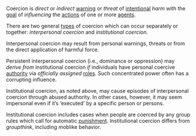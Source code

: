 Coercion is *direct* or *indirect* [warning](https://github.com/gcassel/Modular-Organization-Terminology/blob/master/terms/warning.md) or *threat* of [intentional](https://github.com/gcassel/Modular-Organization-Terminology/blob/master/terms/intention.md) *harm* with the [goal](https://github.com/gcassel/Modular-Organization-Terminology/blob/master/terms/goal.md) of *influencing* the [actions](https://github.com/gcassel/Modular-Organization-Terminology/blob/master/terms/action.md) of one or more [agents](https://github.com/gcassel/Modular-Organization-Terminology/blob/master/terms/agent.md).  
 
There are two general [types](https://github.com/gcassel/Modular-Organization-Terminology/blob/master/terms/type.md) of coercion which can occur separately or together: *interpersonal coercion* and *institutional coercion*.  
 
Interpersonal coercion may result from personal warnings, threats or from the direct application of harmful force.  
 
Persistent interpersonal coercion (i.e., dominance or oppression) may *derive from* institutional coercion *if* individuals have personal coercive [authority](https://github.com/gcassel/Modular-Organization-Terminology/blob/master/terms/authority.md) via *officially* *assigned* [roles](https://github.com/gcassel/Modular-Organization-Terminology/blob/master/terms/role.md).  Such concentrated power often has a corrupting influence.
 
Institutional coercion, as noted above, may cause episodes of interpersonal coercion through abused authority.  In other cases, however, it may seem impersonal even if it’s ‘executed’ by a specific person or persons.  

Institutional coercion includes cases when people are coerced by any group rules which call for automatic [punishment](https://github.com/gcassel/Modular-Organization-Terminology/blob/master/terms/punishment.md).  Institutional coercion differs from *groupthink*, including moblike behavior.
